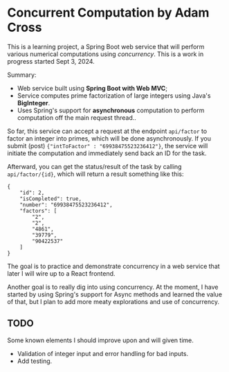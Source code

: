 # Concurrent Computation by Adam Cross

This is a learning project, a Spring Boot web
service that will perform various numerical 
computations using *concurrency*. This is a work
in progress started Sept 3, 2024.

Summary:

* Web service built using **Spring Boot with Web MVC**;
* Service computes prime factorization of
large integers using Java's **BigInteger**.
* Uses Spring's support for **asynchronous**
computation to perform computation off the main
request thread..

So far, this service can accept a request at the
endpoint `api/factor` to factor an integer into
primes, which will be done asynchronously. If 
you submit (post) `{"intToFactor" : "69938475523236412"}`,
the service will initiate the computation and
immediately send back an ID for the task.

Afterward, you can get the status/result of the
task by calling `api/factor/{id}`, which will
return a result something like this:

```
{
    "id": 2,
    "isCompleted": true,
    "number": "69938475523236412",
    "factors": [
        "2",
        "2",
        "4861",
        "39779",
        "90422537"
    ]
}
```


The goal is to practice and demonstrate concurrency
in a web service that later I will wire up to
a React frontend.

Another goal is to really dig into using concurrency.
At the moment, I have started by using Spring's 
support for Async methods and learned the value of that,
but I plan to add more meaty explorations and use of
concurrency.


## TODO

Some known elements I should improve upon and will
given time.

* Validation of integer input and error handling for bad inputs.
* Add testing.

